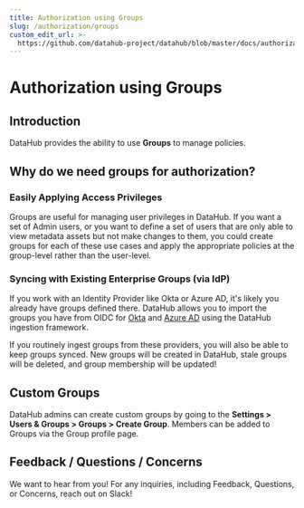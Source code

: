 ```yaml
---
title: Authorization using Groups
slug: /authorization/groups
custom_edit_url: >-
  https://github.com/datahub-project/datahub/blob/master/docs/authorization/groups.md
---
```


# Authorization using Groups

## Introduction

DataHub provides the ability to use **Groups** to manage policies.

## Why do we need groups for authorization?

### Easily Applying Access Privileges

Groups are useful for managing user privileges in DataHub. If you want a set of Admin users,
or you want to define a set of users that are only able to view metadata assets but not make changes to them, you could
create groups for each of these use cases and apply the appropriate policies at the group-level rather than the
user-level.

### Syncing with Existing Enterprise Groups (via IdP)

If you work with an Identity Provider like Okta or Azure AD, it's likely you already have groups defined there. DataHub
allows you to import the groups you have from OIDC for [Okta](../generated/ingestion/sources/okta.md) and
[Azure AD](../generated/ingestion/sources/azure-ad.md) using the DataHub ingestion framework.

If you routinely ingest groups from these providers, you will also be able to keep groups synced. New groups will
be created in DataHub, stale groups will be deleted, and group membership will be updated!

## Custom Groups

DataHub admins can create custom groups by going to the **Settings > Users & Groups > Groups > Create Group**.
Members can be added to Groups via the Group profile page.

## Feedback / Questions / Concerns

We want to hear from you! For any inquiries, including Feedback, Questions, or Concerns, reach out on Slack!
